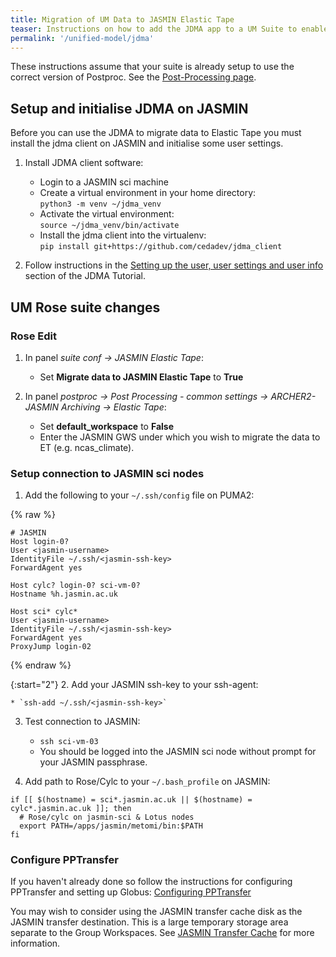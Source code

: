 ```yaml
---
title: Migration of UM Data to JASMIN Elastic Tape
teaser: Instructions on how to add the JDMA app to a UM Suite to enable migration of model data to JASMIN Elastic Tape as part of the UM Workflow. 
permalink: '/unified-model/jdma'
---
```

These instructions assume that your suite is already setup to use the correct version of Postproc. See the [Post-Processing page]({{site.baseurl}}/unified-model/postproc).

## Setup and initialise JDMA on JASMIN
Before you can use the JDMA to migrate data to Elastic Tape you must install the jdma client on JASMIN and initialise some user settings.
 
1. Install JDMA client software:
    * Login to a JASMIN sci machine
    * Create a virtual environment in your home directory:  
      `python3 -m venv ~/jdma_venv`
    * Activate the virtual environment:  
      `source ~/jdma_venv/bin/activate`
    * Install the jdma client into the virtualenv:  
      `pip install git+https://github.com/cedadev/jdma_client`

2. Follow instructions in the [Setting up the user, user settings and user info](https://cedadev.github.io/jdma_client/docs/build/html/jdma_client/tutorial.html#setting-up-the-user-user-settings-and-user-info) section of the JDMA Tutorial.


## UM Rose suite changes

### Rose Edit

1. In panel *suite conf -> JASMIN Elastic Tape*:  
    * Set **Migrate data to JASMIN Elastic Tape** to **True**

2. In panel *postproc -> Post Processing - common settings -> ARCHER2-JASMIN Archiving -> Elastic Tape*:
    * Set **default_workspace** to **False**
    * Enter the JASMIN GWS under which you wish to migrate the data to ET (e.g. ncas_climate).

### Setup connection to JASMIN sci nodes

1. Add the following to your `~/.ssh/config` file on PUMA2:

{% raw %}
~~~
# JASMIN
Host login-0?
User <jasmin-username>
IdentityFile ~/.ssh/<jasmin-ssh-key>
ForwardAgent yes

Host cylc? login-0? sci-vm-0?
Hostname %h.jasmin.ac.uk

Host sci* cylc*
User <jasmin-username>
IdentityFile ~/.ssh/<jasmin-ssh-key>
ForwardAgent yes
ProxyJump login-02
~~~
{% endraw %}

{:start="2"}
2. Add your JASMIN ssh-key to your ssh-agent:

    * `ssh-add ~/.ssh/<jasmin-ssh-key>`

3. Test connection to JASMIN:
   
    *  `ssh sci-vm-03`
    * You should be logged into the JASMIN sci node without prompt for your JASMIN passphrase.

5. Add path to Rose/Cylc to your `~/.bash_profile` on JASMIN:
   
  ~~~
  if [[ $(hostname) = sci*.jasmin.ac.uk || $(hostname) = cylc*.jasmin.ac.uk ]]; then
    # Rose/cylc on jasmin-sci & Lotus nodes
    export PATH=/apps/jasmin/metomi/bin:$PATH
  fi
  ~~~

### Configure PPTransfer
If you haven't already done so follow the instructions for configuring PPTransfer and setting up Globus: [Configuring PPTransfer]({{site.baseurl}}/unified-model/pptransfer)

You may wish to consider using the JASMIN transfer cache disk as the JASMIN transfer destination. This is a large temporary storage area separate to the Group Workspaces. See [JASMIN Transfer Cache](https://help.jasmin.ac.uk/article/4535-xfc) for more information.
